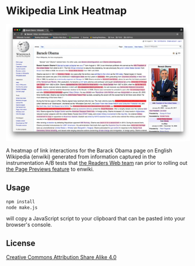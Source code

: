 # Wikipedia Link Heatmap

![Barack_Obama@831693372](./resources/Barack_Obama@831693372.png)

A heatmap of link interactions for the Barack Obama page on English Wikipedia (enwiki) generated from information captured in the instrumentation A/B tests that [the Readers Web team][readers_web] ran prior to rolling out [the Page Previews feature][page_previews] to enwiki.

## Usage

```
npm install
node make.js
```

will copy a JavaScript script to your clipboard that can be pasted into your browser's console.

## License

[Creative Commons Attribution Share Alike 4.0](./LICENSE)

[readers_web]: https://www.mediawiki.org/wiki/Reading/Web/Team
[page_previews]: https://www.mediawiki.org/wiki/Page_Previews
